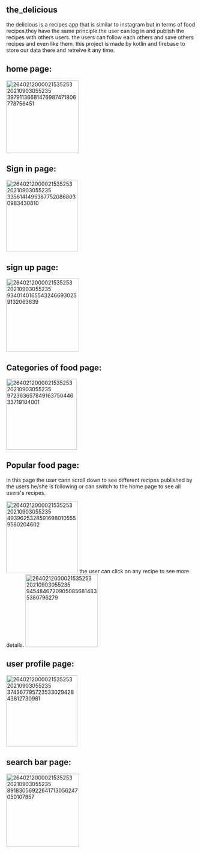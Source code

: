 ## the_delicious
the delicious is a recipes app that is similar to instagram but in terms of food recipes.they have the same principle.the user can log in and publish the recipes with others users. the users can follow each others and save others recipes and even like them.
this project is made by kotlin and firebase to store our data there and retreive it any time.

## home page:



<img width="193" alt="2640212000021535253 20210903055235 39791136681476987471806778756451" src="https://user-images.githubusercontent.com/78829346/154821845-4339e6fb-aac5-4fc1-be10-29c968f8c4d1.png">

## Sign in page:

<img width="190" alt="2640212000021535253 20210903055235 33561414953877520868030983430810" src="https://user-images.githubusercontent.com/78829346/154821811-4cae0267-4efc-4eb3-8968-123ef440b0a4.png">

## sign up page:



<img width="194" alt="2640212000021535253 20210903055235 93401401655432466930259132063639" src="https://user-images.githubusercontent.com/78829346/154821833-f24c8ae9-855c-46e6-a138-75d619833ff0.png">

## Categories of food page:

<img width="188" alt="2640212000021535253 20210903055235 97236365784916375044633719104001" src="https://user-images.githubusercontent.com/78829346/154821855-bde41d8e-f893-464f-956e-7a8c5f510ebc.png">

## Popular food page: 
in this page the user cann scroll down to see different recipes published by the users he/she is following or can switch to the home page to see all users's recipes.

<img width="191" alt="2640212000021535253 20210903055235 49396253285916980105559580204602" src="https://user-images.githubusercontent.com/78829346/154821859-5f1a6a1c-eeaf-410c-8261-3d03e6c0dc5e.png">
the user can click on any recipe to see more details.
<img width="193" alt="2640212000021535253 20210903055235 94548467209050856814835380796279" src="https://user-images.githubusercontent.com/78829346/154821986-7307220c-566f-4c56-ac90-5c8c06bf9b48.png">

## user profile page:

<img width="189" alt="2640212000021535253 20210903055235 37436779572353302942843812730981" src="https://user-images.githubusercontent.com/78829346/154821867-8569e88e-785a-4922-99fe-865073de1009.png">

## search bar page:

<img width="194" alt="2640212000021535253 20210903055235 89183056922641713056247050107857" src="https://user-images.githubusercontent.com/78829346/154821875-73e9e07f-8cff-4237-8001-ca3e622205aa.png">


